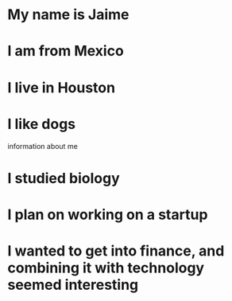 # My name is Jaime

# I am from Mexico

# I live in Houston

# I like dogs

information about me

# I studied biology

# I plan on working on a startup

# I wanted to get into finance, and combining it with technology seemed interesting